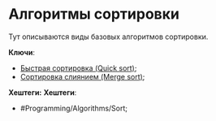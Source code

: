 
# Алгоритмы сортировки #

Тут описываются виды базовых алгоритмов сортировки.

**Ключи**:
* [Быстрая сортировка (Quick sort)](Quick-sort);
* [Сортировка слиянием (Merge sort)](Merge-sort);

**Хештеги:** **Хештеги**: 
* #Programming/Algorithms/Sort;